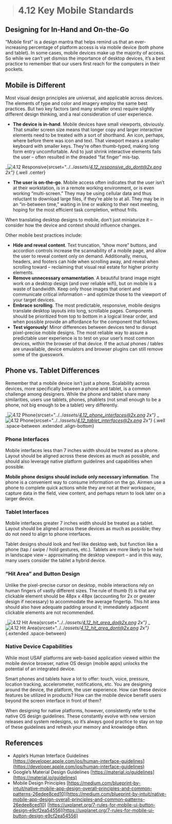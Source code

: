> # **4.12** Key Mobile Standards

## Designing for In-Hand and On-the-Go 

“Mobile first” is a design mantra that helps remind us that an ever-increasing percentage of platform access is via mobile device (both phone and tablet). In some cases, mobile devices make up the majority of access. So while we can’t yet dismiss the importance of desktop devices, it’s a best practice to remember that our users first reach for the computers in their pockets. 

## Mobile is Different

Most visual design principles are universal, and applicable across devices. The elements of type and color and imagery employ the same best practices. But two key factors (and many smaller ones) require slightly different design thinking, and a real consideration of user experience.

- **The device is in-hand**. Mobile devices have small viewports, obviously. That smaller screen size means that longer copy and larger interactive elements need to be treated with a sort of shorthand. An icon, perhaps, where before there was icon and text. That viewport means a smaller keyboard with smaller keys. They’re often thumb-typed, making long form entry uncomfortable. And to just shrink interactive elements fails the user – often resulted in the dreaded “fat finger” mis-tap. 

_![4.12 Responsive](../_assets/4.12_responsive_do_dont.png){srcset="../../_assets/4.12_responsive_do_dont@2x.png 2x"}_
{.well .center}

- **The user is on-the-go**. Mobile access often indicates that the user isn’t at their workstation, is in a remote working environment, or is even working “multi-screen.” They may be using cellular data and thus reluctant to download large files, if they’re able to at all. They may be in an “in-between time,” waiting in line or walking to their next meeting, hoping for the most efficient task completion, without frills. 

When translating desktop designs to mobile, don’t just miniaturize it – consider how the device and context should influence changes. 

Other mobile best practices include: 

- **Hide and reveal content**. Text truncation, “show more” buttons, and accordion controls increase the scannability of a mobile page, and allow the user to reveal content only on demand. Additionally, menus, headers, and footers can hide when scrolling away, and reveal when scrolling toward – reclaiming that visual real estate for higher priority elements.
- **Remove unnecessary ornamentation**.  A beautiful brand image might work on a desktop design (and over reliable wifi), but on mobile is a waste of bandwidth. Keep only those images that orient and communicate critical information – and optimize those to the viewport of your target devices.
- **Embrace scrolling**. The most predictable, responsive, mobile designs translate desktop layouts into long, scrollable pages. Components should be prioritized from top to bottom in a logical linear order, and when possible provide an affordance for the component that follows.
- **Test vigorously**!  Minor differences between devices tend to disrupt pixel-precise mobile designs. The most reliable way to assure a predictable user experience is to test on your user’s most common devices, within the browser of that device. If the actual phones / tables are unavailable, device emulators and browser plugins can still remove some of the guesswork. 

## Phone vs. Tablet Differences

Remember that a mobile device isn’t just a phone. Scalability across devices, more specifically between a phone and tablet, is a common challenge among designers. While the phone and tablet share many similarities, users use tablets, phones, phablets (not small enough to be a phone, not big enough to be a tablet) very differently. 

_![4.12 Phone](../_assets/4.12_phone_interfaces.png){srcset="../../_assets/4.12_phone_interfaces@2x.png 2x"}_
_![4.12 Phone](../_assets/4.12_tablet_interfaces.png){srcset="../../_assets/4.12_tablet_interfaces@2x.png 2x"}_
{.well .space-between .extended .align-bottom}



### Phone Interfaces

Mobile interfaces less than 7 inches width should be treated as a phone. Layout should be aligned across these devices as much as possible, and should also leverage native platform guidelines and capabilities when possible. 

**Mobile phone designs should include only necessary information**. The phone is a convenient way to consume information on the go. Airmen use a phone to complete quick actions while they are not at their workspace, capture data in the field, view content, and perhaps return to look later on a larger device.

### Tablet Interfaces

Mobile interfaces greater 7 inches width should be treated as a tablet. Layout should be aligned across these devices as much as possible; they do not need to align to phone interfaces. 

Tablet designs should look and feel like desktop web, but function like a phone (tap / swipe / hold gestures, etc.). Tablets are more likely to be held in landscape view – approximating the desktop viewport – and in this way, many users consider the tablet a hybrid device.

### “Hit Area” and Button Design

Unlike the pixel-precise cursor on desktop, mobile interactions rely on human fingers of vastly different sizes. The rule of thumb (!) is that any clickable element should be 48px x 48px (accounting for 2x or greater design if necessary) to accommodate the average fingertip. This hit area should also have adequate padding around it; immediately adjacent clickable elements are not recommended. 

_![4.12 Hit Area](../_assets/4.12_hit_area_do.png){srcset="../../_assets/4.12_hit_area_do@2x.png 2x"}_
_![4.12 Hit Area](../_assets/4.12_hit_area_dont.png){srcset="../../_assets/4.12_hit_area_dont@2x.png 2x"}_
{.extended .space-between}

### Native Device Capabilities

While most USAF platforms are web-based application viewed within the mobile device browser, native OS design (mobile apps) unlocks the potential of an integrated device. 

Smart phones and tablets have a lot to offer: touch, voice, pressure, location tracking, accelerometer, notifications, etc. You are designing around the device, the platform, the user experience. How can these device features be utilized in products? How can the mobile device benefit users beyond the screen interface in front of them? 

When designing for native platforms, however, consistently refer to the native OS design guidelines. These constantly evolve with new version releases and system redesigns, so it’s always good practice to stay on top of these guidelines and refresh your memory and knowledge often.

## References

- Apple’s Human Interface Guidelines [https://developer.apple.com/ios/human-interface-guidelines](https://developer.apple.com/ios/human-interface-guidelines)
- Google’s Material Design Guidelines [https://material.io/guidelines](https://material.io/guidelines)
- Mobile Design Principles [https://medium.com/blueprint-by-intuit/native-mobile-app-design-overall-principles-and-common-patterns-26edee8ced10](https://medium.com/blueprint-by-intuit/native-mobile-app-design-overall-principles-and-common-patterns-26edee8ced10) [https://uxplanet.org/7-rules-for-mobile-ui-button-design-e9cf2ea54556](https://uxplanet.org/7-rules-for-mobile-ui-button-design-e9cf2ea54556)
 
